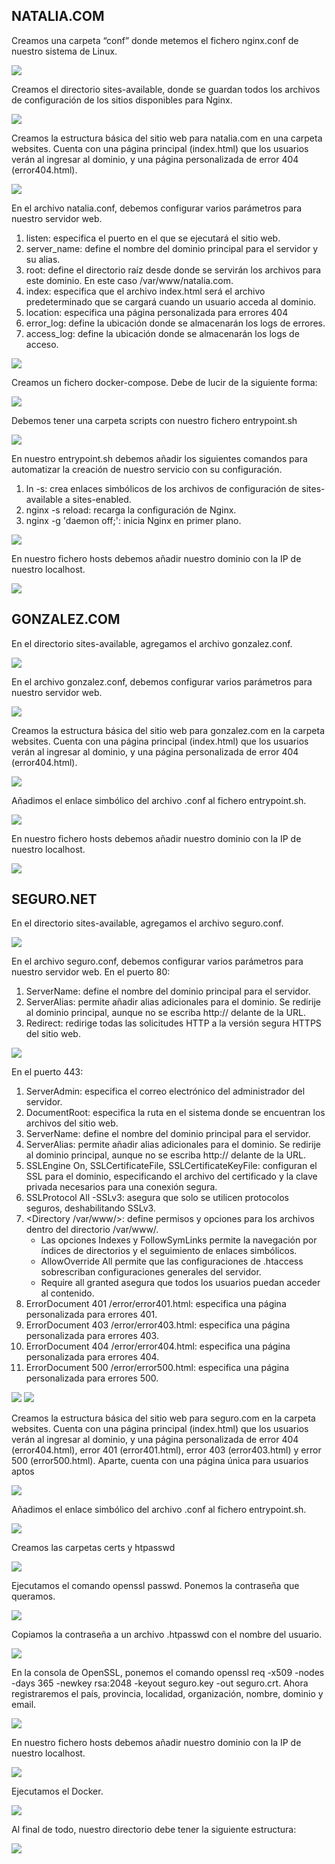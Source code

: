 ## NATALIA.COM

Creamos una carpeta “conf” donde metemos el fichero nginx.conf de nuestro sistema de Linux.

<img src="imgs/conf.png">
 
Creamos el directorio sites-available, donde se guardan todos los archivos de configuración de los sitios disponibles para Nginx.

<img src="imgs/sites-natalia.png">
 
Creamos la estructura básica del sitio web para natalia.com en una carpeta websites. Cuenta con una página principal (index.html) que los usuarios verán al ingresar al dominio, y una página personalizada de error 404 (error404.html).

<img src="imgs/websites-natalia.png">
 
En el archivo natalia.conf, debemos configurar varios parámetros para nuestro servidor web.
1.	listen: especifica el puerto en el que se ejecutará el sitio web.
2.	server_name: define el nombre del dominio principal para el servidor y su alias.
3.	root: define el directorio raíz desde donde se servirán los archivos para este dominio. En este caso /var/www/natalia.com.
4.	index: especifica que el archivo index.html será el archivo predeterminado que se cargará cuando un usuario acceda al dominio.
5.	location: especifica una página personalizada para errores 404
6.	error_log: define la ubicación donde se almacenarán los logs de errores.
7.  access_log: define la ubicación donde se almacenarán los logs de acceso.

<img src="imgs/natalia-conf.png">
 
Creamos un fichero docker-compose. Debe de lucir de la siguiente forma:

<img src="imgs/dockerCompose.png">
 
Debemos tener una carpeta scripts con nuestro fichero entrypoint.sh

<img src="imgs/scripts.png">
 
En nuestro entrypoint.sh debemos añadir los siguientes comandos para automatizar la creación de nuestro servicio con su configuración. 
1.	ln -s: crea enlaces simbólicos de los archivos de configuración de sites-available a sites-enabled.
2.  nginx -s reload: recarga la configuración de Nginx.
3.  nginx -g 'daemon off;': inicia Nginx en primer plano.

<img src="imgs/entrypoint-natalia.png">
 
En nuestro fichero hosts debemos añadir nuestro dominio con la IP de nuestro localhost.
 
<img src="imgs/hosts-natalia.png">


## GONZALEZ.COM

En el directorio sites-available, agregamos el archivo gonzalez.conf.

<img src="imgs/sites-gonzalez.png">
 
En el archivo gonzalez.conf, debemos configurar varios parámetros para nuestro servidor web.

<img src="imgs/gonzalez-conf.png">
 
Creamos la estructura básica del sitio web para gonzalez.com en la carpeta websites. Cuenta con una página principal (index.html) que los usuarios verán al ingresar al dominio, y una página personalizada de error 404 (error404.html).
 
<img src="imgs/websites-gonzalez.png">

Añadimos el enlace simbólico del archivo .conf al fichero entrypoint.sh.

<img src="imgs/entrypoint-gonzalez.png">
 
En nuestro fichero hosts debemos añadir nuestro dominio con la IP de nuestro localhost.
 
<img src="imgs/hosts-gonzalez.png">


## SEGURO.NET

En el directorio sites-available, agregamos el archivo seguro.conf.

<img src="imgs/sites-seguro.png">
 
En el archivo seguro.conf, debemos configurar varios parámetros para nuestro servidor web. En el puerto 80:
1.	ServerName: define el nombre del dominio principal para el servidor.
2.	ServerAlias: permite añadir alias adicionales para el dominio. Se redirije al dominio principal, aunque no se escriba http:// delante de la URL.
3.	Redirect: redirige todas las solicitudes HTTP a la versión segura HTTPS del sitio web.

<img src="imgs/seguro1-conf.png">

En el puerto 443:
1.	ServerAdmin: especifica el correo electrónico del administrador del servidor.
2.	DocumentRoot: especifica la ruta en el sistema donde se encuentran los archivos del sitio web.
3.	ServerName: define el nombre del dominio principal para el servidor.
4.	ServerAlias: permite añadir alias adicionales para el dominio. Se redirije al dominio principal, aunque no se escriba http:// delante de la URL.
5.	SSLEngine On, SSLCertificateFile, SSLCertificateKeyFile: configuran el SSL para el dominio, especificando el archivo del certificado y la clave privada necesarios para una conexión segura.
6.	SSLProtocol All -SSLv3: asegura que solo se utilicen protocolos seguros, deshabilitando SSLv3.
7.	<Directory /var/www/>: define permisos y opciones para los archivos dentro del directorio /var/www/. 
    * Las opciones Indexes y FollowSymLinks permite la navegación por índices de directorios y el seguimiento de enlaces simbólicos.
    * AllowOverride All permite que las configuraciones de .htaccess sobrescriban configuraciones generales del servidor.
    * Require all granted asegura que todos los usuarios puedan acceder al contenido.
8.	ErrorDocument 401 /error/error401.html: especifica una página personalizada para errores 401.
9.	ErrorDocument 403 /error/error403.html: especifica una página personalizada para errores 403.
10.	ErrorDocument 404 /error/error404.html: especifica una página personalizada para errores 404.
11.	ErrorDocument 500 /error/error500.html: especifica una página personalizada para errores 500.

<img src="imgs/seguro2-conf.png">
<img src="imgs/seguro3-conf.png">
 
Creamos la estructura básica del sitio web para seguro.com en la carpeta websites. Cuenta con una página principal (index.html) que los usuarios verán al ingresar al dominio, y una página personalizada de error 404 (error404.html), error 401 (error401.html), error 403 (error403.html) y error 500 (error500.html). Aparte, cuenta con una página única para usuarios aptos
 
<img src="imgs/websites-seguro.png">

Añadimos el enlace simbólico del archivo .conf al fichero entrypoint.sh.

<img src="imgs/entrypoint-seguro.png">

Creamos las carpetas certs y htpasswd

<img src="imgs/seguridad.png">

Ejecutamos el comando openssl passwd. Ponemos la contraseña que queramos.

<img src="imgs/comando-htpass.png">

Copiamos la contraseña a un archivo .htpasswd con el nombre del usuario.

<img src="imgs/contraseña.png">

En la consola de OpenSSL, ponemos el comando openssl req -x509 -nodes -days 365 -newkey rsa:2048 -keyout seguro.key -out seguro.crt.
Ahora registraremos el país, provincia, localidad, organización, nombre, dominio y email.

<img src="imgs/comandoKey.png">
 
En nuestro fichero hosts debemos añadir nuestro dominio con la IP de nuestro localhost.
 
<img src="imgs/hosts-seguro.png">

Ejecutamos el Docker.

<img src="imgs/comando-docker.png">

Al final de todo, nuestro directorio debe tener la siguiente estructura:

<img src="imgs/carpetas.png">